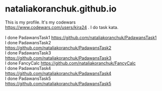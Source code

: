 # nataliakoranchuk.github.io

This is my profile. 
It's my codewars https://www.codewars.com/users/kira24 . I do task kata. <br>
<br>
I done PadawansTask1 https://github.com/nataliakoranchuk/PadawansTask1<br>
I done PadawansTask2 https://github.com/nataliakoranchuk/PadawansTask2<br>
I done PadawansTask3 https://github.com/nataliakoranchuk/PadawansTask3<br>
I done FancyCalc     https://github.com/nataliakoranchuk/FancyCalc<br>
I done PadawansTask4 https://github.com/nataliakoranchuk/PadawansTask4 <br>
I done PadawansTask5 https://github.com/nataliakoranchuk/PadawansTask5 <br>
